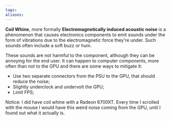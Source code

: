 ```yaml
---
tags: 
aliases:
---
```

**Coil Whine**, more formally **Electromagnetically induced acoustic noise** is a phenomenon that causes electronics components to emit sounds under the form of vibrations due to the electromagnetic force they're under.
Such sounds often include a soft buzz or hum.

These sounds are not harmful to the component, although they can be annoying for the end user. It can happen to computer components, more often than not to the GPU and there are some ways to mitigate it:
- Use two separate connectors from the PSU to the GPU, that should reduce the noise;
- Slightly underclock and undervolt the GPU;
- Limit FPS;

Notice: I did have coil whine with a Radeon 6700XT. Every time I scrolled with the mouse I would have this weird noise coming from the GPU, until I found out what it actually is.